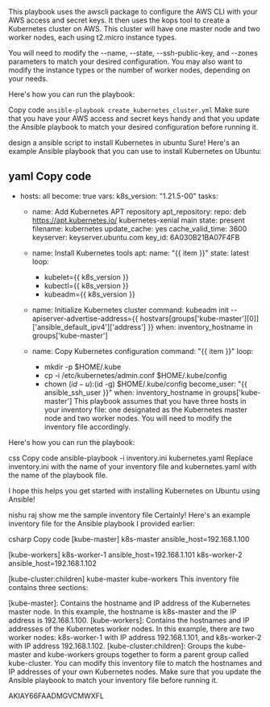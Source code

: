 This playbook uses the awscli package to configure the AWS CLI with your AWS access and secret keys. It then uses the kops tool to create a Kubernetes cluster on AWS. This cluster will have one master node and two worker nodes, each using t2.micro instance types.

You will need to modify the --name, --state, --ssh-public-key, and --zones parameters to match your desired configuration. You may also want to modify the instance types or the number of worker nodes, depending on your needs.

Here's how you can run the playbook:

Copy code
`ansible-playbook create_kubernetes_cluster.yml`
Make sure that you have your AWS access and secret keys handy and that you update the Ansible playbook to match your desired configuration before running it.


design a ansible script to install Kubernetes in ubuntu 
Sure! Here's an example Ansible playbook that you can use to install Kubernetes on Ubuntu:

yaml
Copy code
---
- hosts: all
  become: true
  vars:
    k8s_version: "1.21.5-00"
  tasks:
    - name: Add Kubernetes APT repository
      apt_repository:
        repo: deb https://apt.kubernetes.io/ kubernetes-xenial main
        state: present
        filename: kubernetes
        update_cache: yes
        cache_valid_time: 3600
        keyserver: keyserver.ubuntu.com
        key_id: 6A030B21BA07F4FB

    - name: Install Kubernetes tools
      apt:
        name: "{{ item }}"
        state: latest
      loop:
        - kubelet={{ k8s_version }}
        - kubectl={{ k8s_version }}
        - kubeadm={{ k8s_version }}

    - name: Initialize Kubernetes cluster
      command: kubeadm init --apiserver-advertise-address={{ hostvars[groups['kube-master'][0]]['ansible_default_ipv4']['address'] }}
      when: inventory_hostname in groups['kube-master']

    - name: Copy Kubernetes configuration
      command: "{{ item }}"
      loop:
        - mkdir -p $HOME/.kube
        - cp -i /etc/kubernetes/admin.conf $HOME/.kube/config
        - chown $(id -u):$(id -g) $HOME/.kube/config
      become_user: "{{ ansible_ssh_user }}"
      when: inventory_hostname in groups['kube-master']
This playbook assumes that you have three hosts in your inventory file: one designated as the Kubernetes master node and two worker nodes. You will need to modify the inventory file accordingly.

Here's how you can run the playbook:

css
Copy code
ansible-playbook -i inventory.ini kubernetes.yaml
Replace inventory.ini with the name of your inventory file and kubernetes.yaml with the name of the playbook file.

I hope this helps you get started with installing Kubernetes on Ubuntu using Ansible!



nishu raj
show me the sample inventory file
Certainly! Here's an example inventory file for the Ansible playbook I provided earlier:

csharp
Copy code
[kube-master]
k8s-master ansible_host=192.168.1.100

[kube-workers]
k8s-worker-1 ansible_host=192.168.1.101
k8s-worker-2 ansible_host=192.168.1.102

[kube-cluster:children]
kube-master
kube-workers
This inventory file contains three sections:

[kube-master]: Contains the hostname and IP address of the Kubernetes master node. In this example, the hostname is k8s-master and the IP address is 192.168.1.100.
[kube-workers]: Contains the hostnames and IP addresses of the Kubernetes worker nodes. In this example, there are two worker nodes: k8s-worker-1 with IP address 192.168.1.101, and k8s-worker-2 with IP address 192.168.1.102.
[kube-cluster:children]: Groups the kube-master and kube-workers groups together to form a parent group called kube-cluster.
You can modify this inventory file to match the hostnames and IP addresses of your own Kubernetes nodes. Make sure that you update the Ansible playbook to match your inventory file before running it.

AKIAY66FAADMGVCMWXFL